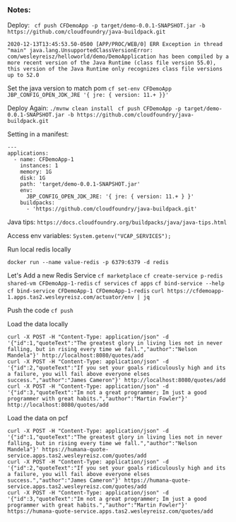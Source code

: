 ### Notes:

Deploy:
` cf push CFDemoApp -p target/demo-0.0.1-SNAPSHOT.jar -b https://github.com/cloudfoundry/java-buildpack.git`

```2020-12-13T13:45:53.50-0500 [APP/PROC/WEB/0] ERR Exception in thread "main" java.lang.UnsupportedClassVersionError: com/wesleyreisz/helloworld/demo/DemoApplication has been compiled by a more recent version of the Java Runtime (class file version 55.0), this version of the Java Runtime only recognizes class file versions up to 52.0```

Set the java version to match pom
`cf set-env CFDemoApp JBP_CONFIG_OPEN_JDK_JRE '{ jre: { version: 11.+ }}'`

Deploy Again:
`./mvnw clean install`
` cf push CFDemoApp -p target/demo-0.0.1-SNAPSHOT.jar -b https://github.com/cloudfoundry/java-buildpack.git`

Setting in a manifest:
```
---
applications:
  - name: CFDemoApp-1
    instances: 1
    memory: 1G
    disk: 1G
    path: 'target/demo-0.0.1-SNAPSHOT.jar'
    env:
      JBP_CONFIG_OPEN_JDK_JRE: '{ jre: { version: 11.+ } }'
    buildpacks:
      - 'https://github.com/cloudfoundry/java-buildpack.git'
```

Java tips:
`https://docs.cloudfoundry.org/buildpacks/java/java-tips.html`


Access env variables:
`System.getenv("VCAP_SERVICES");`

Run local redis locally
```
docker run --name value-redis -p 6379:6379 -d redis
```

Let's Add a new Redis Service
`cf marketplace`
`cf create-service p-redis shared-vm CFDemoApp-1-redis`
`cf services`
`cf apps`
`cf bind-service --help`
`cf bind-service CFDemoApp-1 CFDemoApp-1-redis`
`curl https://cfdemoapp-1.apps.tas2.wesleyreisz.com/actuator/env | jq `

Push the code
`cf push`

Load the data locally
```
curl -X POST -H "Content-Type: application/json" -d '{"id":1,"quoteText":"The greatest glory in living lies not in never falling, but in rising every time we fall.","author":"Nelson Mandela"}' http://localhost:8080/quotes/add
curl -X POST -H "Content-Type: application/json" -d '{"id":2,"quoteText":"If you set your goals ridiculously high and its a failure, you will fail above everyone elses success.","author":"James Cameron"}' http://localhost:8080/quotes/add 
curl -X POST -H "Content-Type: application/json" -d '{"id":3,"quoteText":"Im not a great programmer; Im just a good programmer with great habits.","author":"Martin Fowler"}' http://localhost:8080/quotes/add                
```

Load the data on pcf
```
curl -X POST -H "Content-Type: application/json" -d '{"id":1,"quoteText":"The greatest glory in living lies not in never falling, but in rising every time we fall.","author":"Nelson Mandela"}' https://humana-quote-service.apps.tas2.wesleyreisz.com/quotes/add
curl -X POST -H "Content-Type: application/json" -d '{"id":2,"quoteText":"If you set your goals ridiculously high and its a failure, you will fail above everyone elses success.","author":"James Cameron"}' https://humana-quote-service.apps.tas2.wesleyreisz.com/quotes/add 
curl -X POST -H "Content-Type: application/json" -d '{"id":3,"quoteText":"Im not a great programmer; Im just a good programmer with great habits.","author":"Martin Fowler"}' https://humana-quote-service.apps.tas2.wesleyreisz.com/quotes/add                
```
